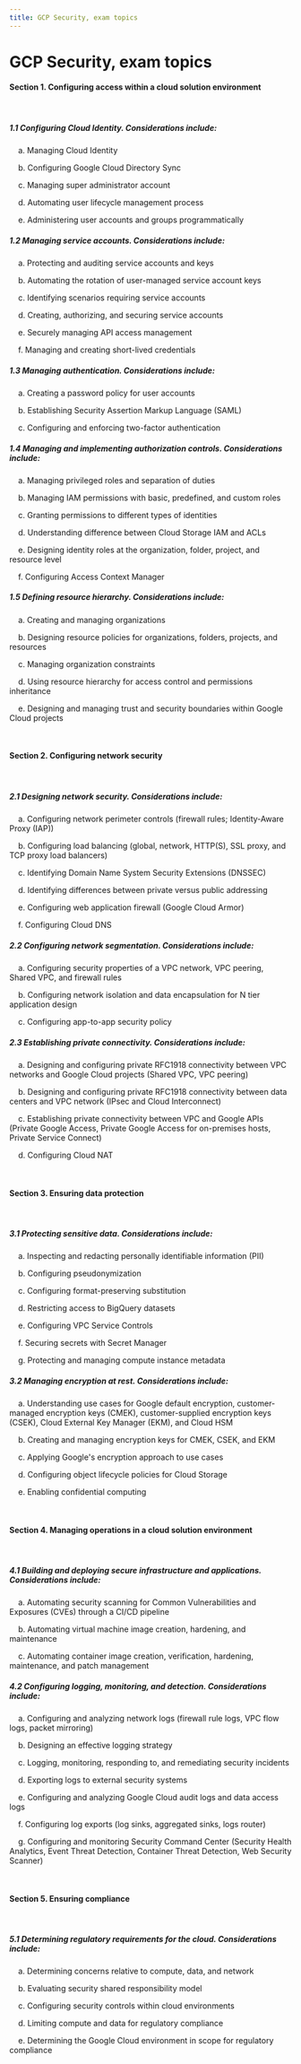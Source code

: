 ```yaml
---
title: GCP Security, exam topics
---
```


# GCP Security, exam topics

<h4 id="bkmrk-section-1.-configuri" class="cws-headline--headline-5" data-text="Section 1. Configuring                     access within a cloud solution environment">Section 1. Configuring access within a cloud solution environment</h4>
<p id="bkmrk--1"><br></p>
<h5 id="bkmrk-1.1-configuring-clou">1.1 Configuring Cloud Identity. Considerations include:</h5>
<p id="bkmrk-%C2%A0-%C2%A0-a.-managing-clou">&nbsp; &nbsp; a. Managing Cloud Identity</p>
<p id="bkmrk-%C2%A0-%C2%A0-b.-configuring-g">&nbsp; &nbsp; b. Configuring Google Cloud Directory Sync</p>
<p id="bkmrk-%C2%A0-%C2%A0-c.-managing-supe">&nbsp; &nbsp; c. Managing super administrator account</p>
<p id="bkmrk-%C2%A0-%C2%A0-d.-automating-us">&nbsp; &nbsp; d. Automating user lifecycle management process</p>
<p id="bkmrk-%C2%A0-%C2%A0-e.-administering">&nbsp; &nbsp; e. Administering user accounts and groups programmatically</p>
<h5 id="bkmrk-1.2-managing-service">1.2 Managing service accounts. Considerations include:</h5>
<p id="bkmrk-%C2%A0-%C2%A0-a.-protecting-an">&nbsp; &nbsp; a. Protecting and auditing service accounts and keys</p>
<p id="bkmrk-%C2%A0-%C2%A0-b.-automating-th">&nbsp; &nbsp; b. Automating the rotation of user-managed service account keys</p>
<p id="bkmrk-%C2%A0-%C2%A0-c.-identifying-s">&nbsp; &nbsp; c. Identifying scenarios requiring service accounts</p>
<p id="bkmrk-%C2%A0-%C2%A0-d.-creating%2C-aut">&nbsp; &nbsp; d. Creating, authorizing, and securing service accounts</p>
<p id="bkmrk-%C2%A0-%C2%A0-e.-securely-mana">&nbsp; &nbsp; e. Securely managing API access management</p>
<p id="bkmrk-%C2%A0-%C2%A0-f.-managing-and-">&nbsp; &nbsp; f. Managing and creating short-lived credentials</p>
<h5 id="bkmrk-1.3-managing-authent">1.3 Managing authentication. Considerations include:</h5>
<p id="bkmrk-%C2%A0-%C2%A0-a.-creating-a-pa">&nbsp; &nbsp; a. Creating a password policy for user accounts</p>
<p id="bkmrk-%C2%A0-%C2%A0-b.-establishing-">&nbsp; &nbsp; b. Establishing Security Assertion Markup Language (SAML)</p>
<p id="bkmrk-%C2%A0-%C2%A0-c.-configuring-a">&nbsp; &nbsp; c. Configuring and enforcing two-factor authentication</p>
<h5 id="bkmrk-1.4-managing-and-imp">1.4 Managing and implementing authorization controls. Considerations include:</h5>
<p id="bkmrk-%C2%A0-%C2%A0-a.-managing-priv">&nbsp; &nbsp; a. Managing privileged roles and separation of duties</p>
<p id="bkmrk-%C2%A0-%C2%A0-b.-managing-iam-">&nbsp; &nbsp; b. Managing IAM permissions with basic, predefined, and custom roles</p>
<p id="bkmrk-%C2%A0-%C2%A0-c.-granting-perm">&nbsp; &nbsp; c. Granting permissions to different types of identities</p>
<p id="bkmrk-%C2%A0-%C2%A0-d.-understanding">&nbsp; &nbsp; d. Understanding difference between Cloud Storage IAM and ACLs</p>
<p id="bkmrk-%C2%A0-%C2%A0-e.-designing-ide">&nbsp; &nbsp; e. Designing identity roles at the organization, folder, project, and resource level</p>
<p id="bkmrk-%C2%A0-%C2%A0-f.-configuring-a">&nbsp; &nbsp; f. Configuring Access Context Manager</p>
<h5 id="bkmrk-1.5-defining-resourc">1.5 Defining resource hierarchy. Considerations include:</h5>
<p id="bkmrk-%C2%A0-%C2%A0-a.-creating-and-">&nbsp; &nbsp; a. Creating and managing organizations</p>
<p id="bkmrk-%C2%A0-%C2%A0-b.-designing-res">&nbsp; &nbsp; b. Designing resource policies for organizations, folders, projects, and resources</p>
<p id="bkmrk-%C2%A0-%C2%A0-c.-managing-orga">&nbsp; &nbsp; c. Managing organization constraints</p>
<p id="bkmrk-%C2%A0-%C2%A0-d.-using-resourc">&nbsp; &nbsp; d. Using resource hierarchy for access control and permissions inheritance</p>
<p id="bkmrk-%C2%A0-%C2%A0-e.-designing-and">&nbsp; &nbsp; e. Designing and managing trust and security boundaries within Google Cloud projects</p>
<p id="bkmrk--2"><br></p>
<h4 id="bkmrk-section-2.-configuri" class="cws-headline--headline-5" data-text="Section 2. Configuring                     network security">Section 2. Configuring network security</h4>
<p id="bkmrk--3"><br></p>
<h5 id="bkmrk-2.1-designing-networ">2.1 Designing network security. Considerations include:</h5>
<p id="bkmrk-%C2%A0-%C2%A0-a.-configuring-n">&nbsp; &nbsp; a. Configuring network perimeter controls (firewall rules; Identity-Aware Proxy (IAP))</p>
<p id="bkmrk-%C2%A0-%C2%A0-b.-configuring-l">&nbsp; &nbsp; b. Configuring load balancing (global, network, HTTP(S), SSL proxy, and TCP proxy load balancers)</p>
<p id="bkmrk-%C2%A0-%C2%A0-c.-identifying-d">&nbsp; &nbsp; c. Identifying Domain Name System Security Extensions (DNSSEC)</p>
<p id="bkmrk-%C2%A0-%C2%A0-d.-identifying-d">&nbsp; &nbsp; d. Identifying differences between private versus public addressing</p>
<p id="bkmrk-%C2%A0-%C2%A0-e.-configuring-w">&nbsp; &nbsp; e. Configuring web application firewall (Google Cloud Armor)</p>
<p id="bkmrk-%C2%A0-%C2%A0-f.-configuring-c">&nbsp; &nbsp; f. Configuring Cloud DNS</p>
<h5 id="bkmrk-2.2-configuring-netw">2.2 Configuring network segmentation. Considerations include:</h5>
<p id="bkmrk-%C2%A0-%C2%A0-a.-configuring-s">&nbsp; &nbsp; a. Configuring security properties of a VPC network, VPC peering, Shared VPC, and firewall rules</p>
<p id="bkmrk-%C2%A0-%C2%A0-b.-configuring-n">&nbsp; &nbsp; b. Configuring network isolation and data encapsulation for N tier application design</p>
<p id="bkmrk-%C2%A0-%C2%A0-c.-configuring-a-0">&nbsp; &nbsp; c. Configuring app-to-app security policy</p>
<h5 id="bkmrk-2.3-establishing-pri">2.3 Establishing private connectivity. Considerations include:</h5>
<p id="bkmrk-%C2%A0-%C2%A0-a.-designing-and">&nbsp; &nbsp; a. Designing and configuring private RFC1918 connectivity between VPC networks and Google Cloud projects (Shared VPC, VPC peering)</p>
<p id="bkmrk-%C2%A0-%C2%A0-b.-designing-and">&nbsp; &nbsp; b. Designing and configuring private RFC1918 connectivity between data centers and VPC network (IPsec and Cloud Interconnect)</p>
<p id="bkmrk-%C2%A0-%C2%A0-c.-establishing-">&nbsp; &nbsp; c. Establishing private connectivity between VPC and Google APIs (Private Google Access, Private Google Access for on-premises hosts, Private Service Connect)</p>
<p id="bkmrk-%C2%A0-%C2%A0-d.-configuring-c">&nbsp; &nbsp; d. Configuring Cloud NAT</p>
<p id="bkmrk--4"><br></p>
<h4 id="bkmrk-section-3.-ensuring-" class="cws-headline--headline-5" data-text="Section 3. Ensuring data                     protection">Section 3. Ensuring data protection</h4>
<p id="bkmrk--5"><br></p>
<h5 id="bkmrk-3.1-protecting-sensi">3.1 Protecting sensitive data. Considerations include:</h5>
<p id="bkmrk-%C2%A0-%C2%A0-a.-inspecting-an">&nbsp; &nbsp; a. Inspecting and redacting personally identifiable information (PII)</p>
<p id="bkmrk-%C2%A0-%C2%A0-b.-configuring-p">&nbsp; &nbsp; b. Configuring pseudonymization</p>
<p id="bkmrk-%C2%A0-%C2%A0-c.-configuring-f">&nbsp; &nbsp; c. Configuring format-preserving substitution</p>
<p id="bkmrk-%C2%A0-%C2%A0-d.-restricting-a">&nbsp; &nbsp; d. Restricting access to BigQuery datasets</p>
<p id="bkmrk-%C2%A0-%C2%A0-e.-configuring-v">&nbsp; &nbsp; e. Configuring VPC Service Controls</p>
<p id="bkmrk-%C2%A0-%C2%A0-f.-securing-secr">&nbsp; &nbsp; f. Securing secrets with Secret Manager</p>
<p id="bkmrk-%C2%A0-%C2%A0-g.-protecting-an">&nbsp; &nbsp; g. Protecting and managing compute instance metadata</p>
<h5 id="bkmrk-3.2-managing-encrypt">3.2 Managing encryption at rest. Considerations include:</h5>
<p id="bkmrk-%C2%A0-%C2%A0-a.-understanding">&nbsp; &nbsp; a. Understanding use cases for Google default encryption, customer-managed encryption keys (CMEK), customer-supplied encryption keys (CSEK), Cloud External Key Manager (EKM), and Cloud HSM</p>
<p id="bkmrk-%C2%A0-%C2%A0-b.-creating-and-">&nbsp; &nbsp; b. Creating and managing encryption keys for CMEK, CSEK, and EKM</p>
<p id="bkmrk-%C2%A0-%C2%A0-c.-applying-goog">&nbsp; &nbsp; c. Applying Google's encryption approach to use cases</p>
<p id="bkmrk-%C2%A0-%C2%A0-d.-configuring-o">&nbsp; &nbsp; d. Configuring object lifecycle policies for Cloud Storage</p>
<p id="bkmrk-%C2%A0-%C2%A0-e.-enabling-conf">&nbsp; &nbsp; e. Enabling confidential computing</p>
<p id="bkmrk--6"><br></p>
<h4 id="bkmrk-section-4.-managing-" class="cws-headline--headline-5" data-text="Section 4. Managing                     operations in a cloud solution environment">Section 4. Managing operations in a cloud solution environment</h4>
<p id="bkmrk--7"><br></p>
<h5 id="bkmrk-4.1-building-and-dep">4.1 Building and deploying secure infrastructure and applications. Considerations include:</h5>
<p id="bkmrk-%C2%A0-%C2%A0-a.-automating-se">&nbsp; &nbsp; a. Automating security scanning for Common Vulnerabilities and Exposures (CVEs) through a CI/CD pipeline</p>
<p id="bkmrk-%C2%A0-%C2%A0-b.-automating-vi">&nbsp; &nbsp; b. Automating virtual machine image creation, hardening, and maintenance</p>
<p id="bkmrk-%C2%A0-%C2%A0-c.-automating-co">&nbsp; &nbsp; c. Automating container image creation, verification, hardening, maintenance, and patch management</p>
<h5 id="bkmrk-4.2-configuring-logg">4.2 Configuring logging, monitoring, and detection. Considerations include:</h5>
<p id="bkmrk-%C2%A0-%C2%A0-a.-configuring-a">&nbsp; &nbsp; a. Configuring and analyzing network logs (firewall rule logs, VPC flow logs, packet mirroring)</p>
<p id="bkmrk-%C2%A0-%C2%A0-b.-designing-an-">&nbsp; &nbsp; b. Designing an effective logging strategy</p>
<p id="bkmrk-%C2%A0-%C2%A0-c.-logging%2C-moni">&nbsp; &nbsp; c. Logging, monitoring, responding to, and remediating security incidents</p>
<p id="bkmrk-%C2%A0-%C2%A0-d.-exporting-log">&nbsp; &nbsp; d. Exporting logs to external security systems</p>
<p id="bkmrk-%C2%A0-%C2%A0-e.-configuring-a">&nbsp; &nbsp; e. Configuring and analyzing Google Cloud audit logs and data access logs</p>
<p id="bkmrk-%C2%A0-%C2%A0-f.-configuring-l">&nbsp; &nbsp; f. Configuring log exports (log sinks, aggregated sinks, logs router)</p>
<p id="bkmrk-%C2%A0-%C2%A0-g.-configuring-a">&nbsp; &nbsp; g. Configuring and monitoring Security Command Center (Security Health Analytics, Event Threat Detection, Container Threat Detection, Web Security Scanner)</p>
<p id="bkmrk--8"><br></p>
<h4 id="bkmrk-section-5.-ensuring-" class="cws-headline--headline-5" data-text="Section 5. Ensuring                     compliance">Section 5. Ensuring compliance</h4>
<p id="bkmrk--9"><br></p>
<h5 id="bkmrk-5.1-determining-regu">5.1 Determining regulatory requirements for the cloud. Considerations include:</h5>
<p id="bkmrk-%C2%A0-%C2%A0-a.-determining-c">&nbsp; &nbsp; a. Determining concerns relative to compute, data, and network</p>
<p id="bkmrk-%C2%A0-%C2%A0-b.-evaluating-se">&nbsp; &nbsp; b. Evaluating security shared responsibility model</p>
<p id="bkmrk-%C2%A0-%C2%A0-c.-configuring-s">&nbsp; &nbsp; c. Configuring security controls within cloud environments</p>
<p id="bkmrk-%C2%A0-%C2%A0-d.-limiting-comp">&nbsp; &nbsp; d. Limiting compute and data for regulatory compliance</p>
<p id="bkmrk-%C2%A0-%C2%A0-e.-determining-t">&nbsp; &nbsp; e. Determining the Google Cloud environment in scope for regulatory compliance</p>
